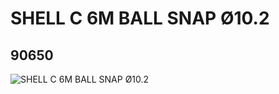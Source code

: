 # SHELL C 6M BALL SNAP Ø10.2
## 90650
![SHELL C 6M BALL SNAP Ø10.2](https://lc-www-live-s.legocdn.com/media/bricks/5/2/4593600.jpg)